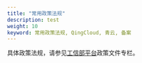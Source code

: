 ```yaml
---
title: "常用政策法规"
description: test
weight: 10
keyword: 常用政策法规, QingCloud, 青云, 备案
---
```




具体政策法规，请参见[工信部平台](https://beian.miit.gov.cn/#/Integrated/lawStatute)政策文件专栏。